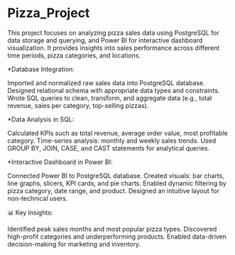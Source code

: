 # Pizza_Project
This project focuses on analyzing pizza sales data using PostgreSQL for data storage and querying, and Power BI for interactive dashboard visualization. It provides insights into sales performance across different time periods, pizza categories, and locations.

*Database Integration:

Imported and normalized raw sales data into PostgreSQL database.
Designed relational schema with appropriate data types and constraints.
Wrote SQL queries to clean, transform, and aggregate data (e.g., total revenue, sales per category, top-selling pizzas).

*Data Analysis in SQL:

Calculated KPIs such as total revenue, average order value, most profitable category.
Time-series analysis: monthly and weekly sales trends.
Used GROUP BY, JOIN, CASE, and CAST statements for analytical queries.

*Interactive Dashboard in Power BI:

Connected Power BI to PostgreSQL database.
Created visuals: bar charts, line graphs, slicers, KPI cards, and pie charts.
Enabled dynamic filtering by pizza category, date range, and product.
Designed an intuitive layout for non-technical users.

📊 Key Insights:

Identified peak sales months and most popular pizza types.
Discovered high-profit categories and underperforming products.
Enabled data-driven decision-making for marketing and inventory.

